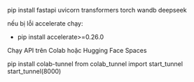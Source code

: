 pip install fastapi uvicorn transformers torch wandb deepseek

nếu bị lỗi accelerate chạy:
- pip install accelerate>=0.26.0

Chạy API trên Colab hoặc Hugging Face Spaces

pip install colab-tunnel
from colab_tunnel import start_tunnel
start_tunnel(8000)


